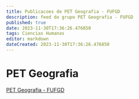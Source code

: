 ```yaml
---
title: Publicacoes de PET Geografia - FUFGD
description: feed do grupo PET Geografia - FUFGD
published: true
date: 2023-11-30T17:36:26.476850
tags: Ciencias Humanas
editor: markdown
dateCreated: 2023-11-30T17:36:26.476850
---
```


# PET Geografia
[PET Geografia - FUFGD](/grupo/70PETGeografiaFUFGD.md)